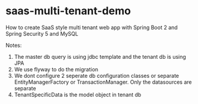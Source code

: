 # saas-multi-tenant-demo
How to create SaaS style multi tenant web app with Spring Boot 2 and Spring Security 5 and MySQL

Notes:
1. The master db query is using jdbc template and the tenant db is using JPA 
2. We use flyway to do the migration
3. We dont configure 2 seperate db configuration classes or separate EntityManagerFactory  or TransactionManager. Only the datasources are separate
4. TenantSpecificData is the model object in tenant db 
